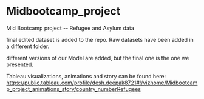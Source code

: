 # Midbootcamp_project
Mid Bootcamp project -- Refugee and Asylum data


final edited dataset is added to the repo. Raw datasets have been added in a different folder. 

different versions of our Model are added, but the final one is the one we presented. 

Tableau visualizations, animations and story can be found here: https://public.tableau.com/profile/desh.deepak8721#!/vizhome/Midbootcamp_project_animations_story/country_numberRefugees
